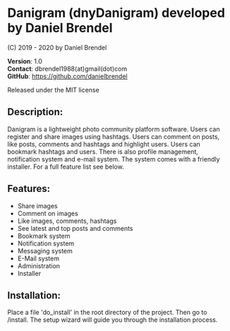 # Danigram (dnyDanigram) developed by Daniel Brendel

(C) 2019 - 2020 by Daniel Brendel

**Version**: 1.0\
**Contact**: dbrendel1988(at)gmail(dot)com\
**GitHub**: https://github.com/danielbrendel

Released under the MIT license

## Description:
Danigram is a lightweight photo community platform software. Users can register and share images
using hashtags. Users can comment on posts, like posts, comments and hashtags and 
highlight users. Users can bookmark hashtags and users. There is also profile management,
notification system and e-mail system. The system comes with a friendly installer. For a full
feature list see below.

## Features:
+ Share images
+ Comment on images
+ Like images, comments, hashtags
+ See latest and top posts and comments
+ Bookmark system
+ Notification system
+ Messaging system
+ E-Mail system
+ Administration
+ Installer

## Installation:
Place a file 'do_install' in the root directory of the project.
Then go to /install. The setup wizard will guide you through the
installation process.
